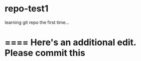 # repo-test1
learning git repo the first time...

====
Here's an additional edit.
Please commit this 
====

